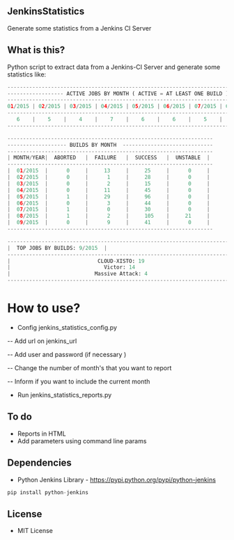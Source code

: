 ## JenkinsStatistics
Generate some statistics from a Jenkins CI Server

## What is this? 
Python script to extract data from a Jenkins-CI Server and generate some statistics like:

```python
---------------------------------------------------------------------------------------
------------------ ACTIVE JOBS BY MONTH ( ACTIVE = AT LEAST ONE BUILD ) ---------------
---------------------------------------------------------------------------------------
01/2015 | 02/2015 | 03/2015 | 04/2015 | 05/2015 | 06/2015 | 07/2015 | 08/2015 | 09/2015
---------------------------------------------------------------------------------------
   6    |    5    |    4    |    7    |    6    |    6    |    5    |    9    |    6
---------------------------------------------------------------------------------------

------------------------------------------------------------------
------------------- BUILDS BY MONTH  -----------------------------
------------------------------------------------------------------
| MONTH/YEAR|  ABORTED   |  FAILURE   |  SUCCESS   |  UNSTABLE  |
------------------------------------------------------------------
|  01/2015  |      0     |     13     |     25     |      0     |
|  02/2015  |      0     |      1     |     28     |      0     |
|  03/2015  |      0     |      2     |     15     |      0     |
|  04/2015  |      0     |     11     |     45     |      0     |
|  05/2015  |      1     |     29     |     96     |      0     |
|  06/2015  |      0     |      3     |     44     |      0     |
|  07/2015  |      1     |      0     |     30     |      0     |
|  08/2015  |      1     |      2     |     105    |     21     |
|  09/2015  |      0     |      9     |     41     |      0     |
------------------------------------------------------------------

-------------------------------------------------------------------------
|  TOP JOBS BY BUILDS: 9/2015  |
-------------------------------------------------------------------------
|                            CLOUD-XISTO: 19                            |
|                              Victor: 14                               |
|                           Massive Attack: 4                           |
-------------------------------------------------------------------------
```

# How to use? 
- Config jenkins_statistics_config.py

-- Add url on jenkins_url

-- Add user and password (if necessary )

-- Change the number of month's that you want to report

-- Inform if you want to include the current month 

- Run jenkins_statistics_reports.py

## To do
- Reports in HTML
- Add parameters using command line params 

## Dependencies
- Python Jenkins Library - https://pypi.python.org/pypi/python-jenkins

```python
pip install python-jenkins
```

## License
- MIT License 

